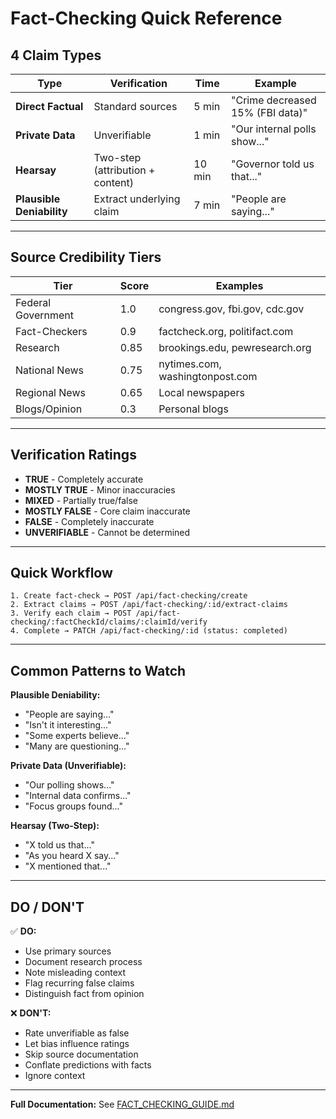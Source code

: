 # Fact-Checking Quick Reference

## 4 Claim Types

| Type | Verification | Time | Example |
|------|-------------|------|---------|
| **Direct Factual** | Standard sources | 5 min | "Crime decreased 15% (FBI data)" |
| **Private Data** | Unverifiable | 1 min | "Our internal polls show..." |
| **Hearsay** | Two-step (attribution + content) | 10 min | "Governor told us that..." |
| **Plausible Deniability** | Extract underlying claim | 7 min | "People are saying..." |

---

## Source Credibility Tiers

| Tier | Score | Examples |
|------|-------|----------|
| Federal Government | 1.0 | congress.gov, fbi.gov, cdc.gov |
| Fact-Checkers | 0.9 | factcheck.org, politifact.com |
| Research | 0.85 | brookings.edu, pewresearch.org |
| National News | 0.75 | nytimes.com, washingtonpost.com |
| Regional News | 0.65 | Local newspapers |
| Blogs/Opinion | 0.3 | Personal blogs |

---

## Verification Ratings

- **TRUE** - Completely accurate
- **MOSTLY TRUE** - Minor inaccuracies
- **MIXED** - Partially true/false
- **MOSTLY FALSE** - Core claim inaccurate
- **FALSE** - Completely inaccurate
- **UNVERIFIABLE** - Cannot be determined

---

## Quick Workflow

```
1. Create fact-check → POST /api/fact-checking/create
2. Extract claims → POST /api/fact-checking/:id/extract-claims
3. Verify each claim → POST /api/fact-checking/:factCheckId/claims/:claimId/verify
4. Complete → PATCH /api/fact-checking/:id (status: completed)
```

---

## Common Patterns to Watch

**Plausible Deniability:**
- "People are saying..."
- "Isn't it interesting..."
- "Some experts believe..."
- "Many are questioning..."

**Private Data (Unverifiable):**
- "Our polling shows..."
- "Internal data confirms..."
- "Focus groups found..."

**Hearsay (Two-Step):**
- "X told us that..."
- "As you heard X say..."
- "X mentioned that..."

---

## DO / DON'T

✅ **DO:**
- Use primary sources
- Document research process
- Note misleading context
- Flag recurring false claims
- Distinguish fact from opinion

❌ **DON'T:**
- Rate unverifiable as false
- Let bias influence ratings
- Skip source documentation
- Conflate predictions with facts
- Ignore context

---

**Full Documentation:** See [FACT_CHECKING_GUIDE.md](./FACT_CHECKING_GUIDE.md)
